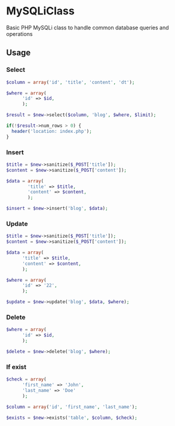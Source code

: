 # MySQLiClass
Basic PHP MySQLi class to handle common database queries and operations

## Usage

### Select
```php
$column = array('id', 'title', 'content', 'dt');

$where = array(
      'id' => $id,
      );

$result = $new->select($column, 'blog', $where, $limit);

if(!$result->num_rows > 0) {
  header('location: index.php');
}
```

### Insert
```php
$title = $new->sanitize($_POST['title']);
$content = $new->sanitize($_POST['content']);

$data = array(
        'title' => $title,
        'content' => $content,
        );

$insert = $new->insert('blog', $data);
```

### Update
```php
$title = $new->sanitize($_POST['title']);
$content = $new->sanitize($_POST['content']);

$data = array(
      'title' => $title,
      'content' => $content,
      );

$where = array(
      'id' => '22',
      );

$update = $new->update('blog', $data, $where);
```

### Delete
```php
$where = array(
      'id' => $id,
      );

$delete = $new->delete('blog', $where);
```

### If exist
```php
$check = array(
      'first_name' => 'John',
      'last_name' => 'Doe'
      );

$column = array('id', 'first_name', 'last_name');

$exists = $new->exists('table', $column, $check);
```
